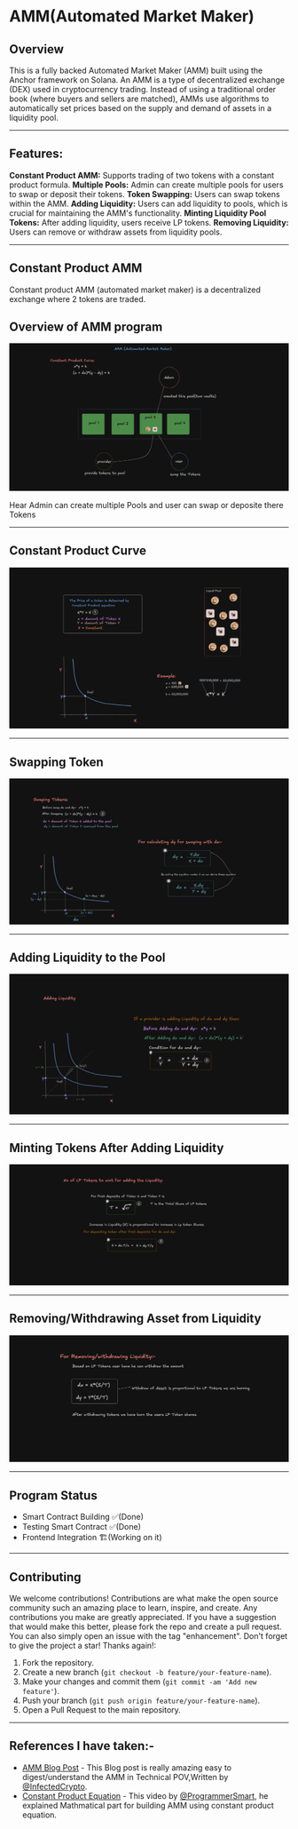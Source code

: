 # AMM(Automated Market Maker)

## Overview
This is a fully backed Automated Market Maker (AMM) built using the Anchor framework on Solana.
An AMM is a type of decentralized exchange (DEX) used in cryptocurrency trading. Instead of using a traditional order book (where buyers and sellers are matched), AMMs use algorithms to automatically set prices based on the supply and demand of assets in a liquidity pool.



---

## Features:

**Constant Product AMM:** Supports trading of two tokens with a constant product formula.
**Multiple Pools:** Admin can create multiple pools for users to swap or deposit their tokens.
**Token Swapping:** Users can swap tokens within the AMM.
**Adding Liquidity:** Users can add liquidity to pools, which is crucial for maintaining the AMM's functionality.
**Minting Liquidity Pool Tokens:** After adding liquidity, users receive LP tokens.
**Removing Liquidity:** Users can remove or withdraw assets from liquidity pools.

---

## Constant Product AMM
Constant product AMM (automated market maker) is a decentralized exchange where 2 tokens are traded.

## Overview of AMM program

<div>
 <img src="Images/architecture.png" alt="Maths">
 <p> Hear Admin can create multiple Pools and user can swap or deposite there Tokens </p>
</div>

---

## Constant Product Curve

<div>
 <img src="Images/pool.png" alt="Maths">
</div>


---

## Swapping Token

<div>
 <img src="Images/swap-tokens.png" alt="Maths">
</div>


---

## Adding Liquidity to the Pool

<div>
 <img src="Images/add-liq.png" alt="Maths">
</div>


---

## Minting Tokens After Adding Liquidity

<div>
 <img src="Images/lp-mint-tokens.png" alt="Maths">
</div>


---

## Removing/Withdrawing Asset from Liquidity

<div>
 <img src="Images/remove-liq.png" alt="Maths">
</div>



---

## Program Status

   - Smart Contract Building ✅(Done)
   - Testing Smart Contract ✅(Done)
   - Frontend Integration 🏗️(Working on it)

---

## Contributing

We welcome contributions!
Contributions are what make the open source community such an amazing place to learn, inspire, and create. Any contributions you make are greatly appreciated.
If you have a suggestion that would make this better, please fork the repo and create a pull request. You can also simply open an issue with the tag "enhancement". Don't forget to give the project a star! Thanks again!:

1. Fork the repository.
2. Create a new branch (`git checkout -b feature/your-feature-name`).
3. Make your changes and commit them (`git commit -am 'Add new feature'`).
4. Push your branch (`git push origin feature/your-feature-name`).
5. Open a Pull Request to the main repository.

---

## References I have taken:-

- [AMM Blog Post](https://www.infect3d.xyz/blog/Exploring-AMMs) - This Blog post is really amazing easy to digest/understand the AMM in Technical POV,Written by [@InfectedCrypto](https://x.com/InfectedCrypto).
- [Constant Product Equation](https://youtu.be/QNPyFs8Wybk?si=TlaNLr0reoL3_S5S) - This video by [@ProgrammerSmart](https://x.com/ProgrammerSmart), he explained Mathmatical part for building AMM using constant product equation.
